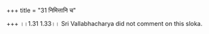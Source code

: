 +++
title = "31 निमित्तानि च"

+++
।।1.31 1.33।। Sri Vallabhacharya did not comment on this sloka.  
  
